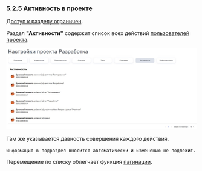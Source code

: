 ### 5.2.5 Активность в проекте

[Доступ к разделу ограничен](9_roles_&_access/9.2_access.md). 

Раздел **"Активности"** содержит список всех действий [пользователей проекта](5_project/5.3_members/5.3_members.md).  

![активность_проект](/imgs/активность_проект.jpg)

Там же указывается давность совершения каждого действия.  

    Информация в подраздел вносится автоматически и изменению не подлежит.  

Перемещение по списку облегчает функция [пагинации](10_general_operations/10.3_pagination.md).